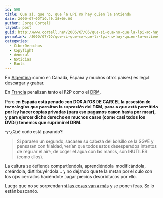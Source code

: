 ```yaml
---
id: 590
title: Que sí­, que no, que la LPI no hay quien la entienda
date: 2006-07-05T16:49:38+00:00
author: Jorge Cortell
layout: post
guid: http://www.cortell.net/2006/07/05/que-si-que-no-que-la-lpi-no-hay-quien-la-entienda/
permalink: /2006/07/05/que-si-que-no-que-la-lpi-no-hay-quien-la-entienda/
categories:
  - CiberDerechos
  - Copyfight
  - General
  - Noticias
  - Rants
---
```

En <a title="Argentina LPI" target="_blank" href="http://www.20minutos.es/noticia/137599/0/descarga/musica/internet/">Argentina</a> (como en Canadá, España y muchos otros paí­ses) es legal descargar y grabar.

En <a title="Francia LPI" target="_blank" href="http://www.20minutos.es/noticia/137342/0/propiedad/intelectual/francia/">Francia</a> penalizan tanto el P2P como el <a title="DRM" target="_blank" href="https://www.fsf.org/news/news_item.2006-06-09.5915095301">DRM</a>.

Pero **en España está penado con DOS Aí‘OS DE CARCEL la posesión de tecnologí­as que permitan la supresión del DRM, pese a que está permitido por ley hacer copias privadas (para eso pagamos canon hasta por mear), y para ejercer dicho derecho en muchos casos (como casi todos los DVDs) tenemos que suprimir el DRM**.

-¡-¿Qué coño está pasando?!

> Si parasen un segundo, sacasen su cabeza del bolsillo de la SGAE y pensasen con frialdad, verí­an que todos estos desesperados intentos de regular el aire, de coger el agua con las manos, son INUTILES (como ellos).

La cultura se defiende compartí­endola, aprendiéndola, modificándola, creándola, distirbuyéndola... y no dejando que te la metan por el culo con los ojos cerrados haciéndote pagar precios desorbitados por ello.

Luego que no se sorprendan <a title="ataque a SGAE" target="_blank" href="http://www.20minutos.es/galeria/1278/0/0/sgae/canon/ataque/">si las cosas van a más</a> y se ponen feas. Se lo están buscando.